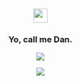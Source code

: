<h3 align="center">
  <img src="https://media.giphy.com/media/hvRJCLFzcasrR4ia7z/giphy.gif" width="28">
</h3>

<h3 align="center">
  Yo, call me Dan.
</h3>

<p align="center">
  <img src="http://github-readme-streak-stats.herokuapp.com?user=Dan-Mizu&theme=github-dark&hide_border=true&date_format=M%20j%5B%2C%20Y%5D" />
</p>

<p align="center">
  <img src="https://activity-graph.herokuapp.com/graph?username=Dan-Mizu&theme=github-dark&hide_border=true" />
</p>
